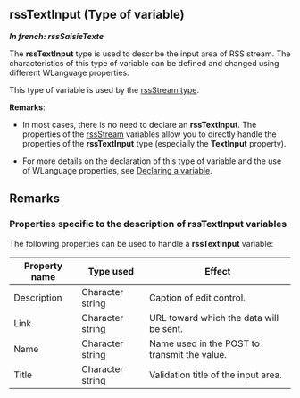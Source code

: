 
## rssTextInput (Type of variable)

***In french: rssSaisieTexte***
				



<a name="XUse"></a>
<a name="Use"></a>
<a name="description"></a>
The **rssTextInput** type is used to describe the input area of RSS stream. The characteristics of this type of variable can be defined and changed using different WLanguage properties. 

This type of variable is used by the [rssStream type](../WDLang5/1000017795.md).

**Remarks**:

- In most cases, there is no need to declare an **rssTextInput**. The properties of the [rssStream](../WDLang5/1000017795.md) variables allow you to directly handle the properties of the **rssTextInput** type (especially the **TextInput** property).

- For more details on the declaration of this type of variable and the use of WLanguage properties, see [Declaring a variable](../Motscles/1514032.md).





<a name="XSYNTAX"></a>


<a name="NOTE0"></a>
<a name="NOTE0_1"></a>

## Remarks




### Properties specific to the description of rssTextInput variables
<a name="properties_specific_the_description_rsstextinput_variables_ELTPARAGRAPHE000058"></a>

The following properties can be used to handle a **rssTextInput** variable:

| Property name | Type used | Effect |
| --- | --- | --- |
| Description | Character string | Caption of edit control. |
| Link | Character string | URL toward which the data will be sent. |
| Name | Character string | Name used in the POST to transmit the value. |
| Title | Character string | Validation title of the input area. |




